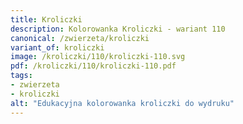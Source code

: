 ```yaml
---
title: Kroliczki
description: Kolorowanka Kroliczki - wariant 110
canonical: /zwierzeta/kroliczki
variant_of: kroliczki
image: /kroliczki/110/kroliczki-110.svg
pdf: /kroliczki/110/kroliczki-110.pdf
tags:
- zwierzeta
- kroliczki
alt: "Edukacyjna kolorowanka kroliczki do wydruku"
---
```

